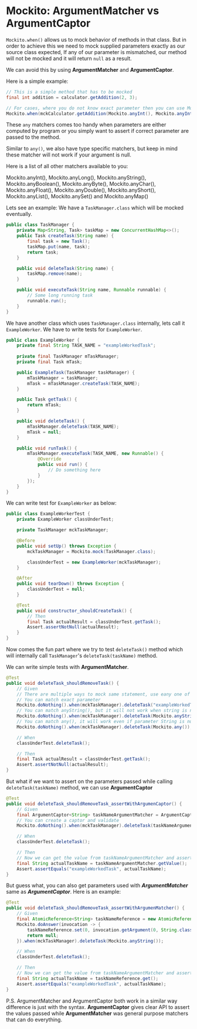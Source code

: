 # Mockito: ArgumentMatcher vs ArgumentCaptor

`Mockito.when()` allows us to mock behavior of methods in that class. But in order to achieve this we need to mock supplied parameters exactly as our source class expected, If any of our parameter is mismatched, our method will not be mocked and it will return `null` as a result.

We can avoid this by using **ArgumentMatcher** and **ArgumentCaptor**.

Here is a simple example:

```Java
// This is a simple method that has to be mocked
final int addition = calculator.getAddition(2, 3);
```
```Java
// For cases, where you do not know exact parameter then you can use Mockito.anyInt()
Mockito.when(mckCalculator.getAddition(Mockito.anyInt(), Mockito.anyInt())).thenReturn(5);
```
These `any` matchers comes too handy when parameters are either computed by program or you simply want to assert if correct parameter are passed to the method.

Similar to `any()`, we also have type specific matchers, but keep in mind these matcher will not work if your argument is null.

Here is a list of all other matchers available to you:

Mockito.anyInt(), Mockito.anyLong(), Mockito.anyString(), Mockito.anyBoolean(), Mockito.anyByte(), Mockito.anyChar(), Mockito.anyFloat(), Mockito.anyDouble(), Mockito.anyShort(), Mockito.anyList(), Mockito.anySet() and Mockito.anyMap()

Lets see an example:
We have a `TaskManager.class` which will be mocked eventually.
```Java
public class TaskManager {
    private Map<String, Task> taskMap = new ConcurrentHashMap<>();
    public Task createTask(String name) {
        final task = new Task();
        taskMap.put(name, task);
        return task;
    }

    public void deleteTask(String name) {
        taskMap.remove(name);
    }

    public void executeTask(String name, Runnable runnable) {
        // Some long running task
        runnable.run();
    }
}
```
We have another class which uses `TaskManager.class` internally, lets call it `ExampleWorker`. We have to write tests for `ExampleWorker`.
```Java
public class ExampleWorker {
    private final String TASK_NAME = "exampleWorkedTask";
    
    private final TaskManager mTaskManager;
    private final Task mTask;

    public ExampleTask(TaskManager taskManager) {
        mTaskManager = taskManager;
        mTask = mTaskManager.createTask(TASK_NAME);
    }

    public Task getTask() {
        return mTask;
    }

    public void deleteTask() {
        mTaskManager.deleteTask(TASK_NAME);
        mTask = null;
    }

    public void runTask() {
        mTaskManager.executeTask(TASK_NAME, new Runnable() {
            @Override
            public void run() {
                // Do something here
            }
        });
    }
}
```
We can write test for `ExampleWorker` as below:
```Java
public class ExampleWorkerTest {
    private ExampleWorker classUnderTest;

    private TaskManager mckTaskManager;

    @Before
    public void setUp() throws Exception {
        mckTaskManager = Mockito.mock(TaskManager.class);

        classUnderTest = new ExampleWorker(mckTaskManager);
    }

    @After
    public void tearDown() throws Exception {
        classUnderTest = null;
    }

    @Test
    public void constructor_shouldCreateTask() {
        // Then
        final Task actualResult = classUnderTest.getTask();
        Assert.assertNotNull(actualResult);
    }
}
```
Now comes the fun part where we try to test `deleteTask()` method which will internally call `TaskManager`'s `deleteTask(taskName)` method.

We can write simple tests with **ArgumentMatcher**.
```Java
@Test
public void deleteTask_shouldRemoveTask() {
    // Given
    // There are multiple ways to mock same statement, use eany one of these three based on your requirement
    // You can match exact parameter
    Mockito.doNothing().when(mckTaskManager).deleteTask("exampleWorkedTask");
    // You can match anyString(), but it will not work when string is null
    Mockito.doNothing().when(mckTaskManager).deleteTask(Mockito.anyString());
    // You can match any(), it will work even if parameter String is null
    Mockito.doNothing().when(mckTaskManager).deleteTask(Mockito.any());

    // When
    classUnderTest.deleteTask();

    // Then
    final Task actualResult = classUnderTest.getTask();
    Assert.assertNotNull(actualResult);
}
```
But what if we want to assert on the parameters passed while calling `deleteTask(taskName)` method, we can use **ArgumentCaptor**
```Java
@Test
public void deleteTask_shouldRemoveTask_assertWithArgumenCaptor() {
    // Given
    final ArgumentCaptor<String> taskNameArgumentMatcher = ArgumentCaptor.forClass(String.class);
    // You can create a captor and validate
    Mockito.doNothing().when(mckTaskManager).deleteTask(taskNameArgumentMatcher.captor());

    // When
    classUnderTest.deleteTask();

    // Then
    // Now we can get the value from taskNameArgumentMatcher and assert it with expectedValue
    final String actualTaskName = taskNameArgumentMatcher.getValue();
    Assert.assertEquals("exampleWorkedTask", actualTaskName);
}
```
But guess what, you can also get parameters used with ***ArgumentMatcher*** same as ***ArgumentCaptor***. Here is an example:
```Java
@Test
public void deleteTask_shouldRemoveTask_assertWithArgumenMatcher() {
    // Given
    final AtomicReference<String> taskNameReference = new AtomicReference<>();
    Mockito.doAnswer(invocation -> {
        taskNameReference.set(0, invocation.getArgument(0, String.class));
        return null;
    }).when(mckTaskManager).deleteTask(Mockito.anyString());

    // When
    classUnderTest.deleteTask();

    // Then
    // Now we can get the value from taskNameArgumentMatcher and assert it with expectedValue
    final String actualTaskName = taskNameReference.get();
    Assert.assertEquals("exampleWorkedTask", actualTaskName);
}
```

P.S. ArgumentMatcher and ArgumentCaptor both  work in a similar way difference is just with the syntax. **ArgumentCaptor** gives clear API to assert the values passed while **ArgumentMatcher** was general purpose matchers that can do everything.
